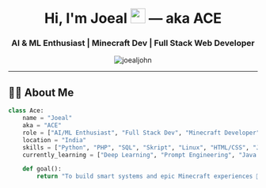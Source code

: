 <h1 align="center">Hi, I'm Joeal <img src="https://media.giphy.com/media/hvRJCLFzcasrR4ia7z/giphy.gif" width="30px"/> — aka ACE</h1>
<h3 align="center">AI & ML Enthusiast | Minecraft Dev | Full Stack Web Developer</h3>

<p align="center">
  <img src="https://komarev.com/ghpvc/?username=joealjohn&label=Profile%20views&color=0e75b6&style=flat" alt="joealjohn" />
</p>

---

## 🧑‍💻 About Me

```python
class Ace:
    name = "Joeal"
    aka = "ACE"
    role = ["AI/ML Enthusiast", "Full Stack Dev", "Minecraft Developer"]
    location = "India"
    skills = ["Python", "PHP", "SQL", "Skript", "Linux", "HTML/CSS", "JavaScript"]
    currently_learning = ["Deep Learning", "Prompt Engineering", "Java Plugin Dev"]

    def goal():
        return "To build smart systems and epic Minecraft experiences 🚀"
